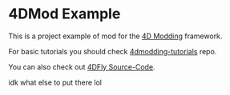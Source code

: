 # 4DMod Example
 This is a project example of mod for the [4D Modding](https://gdpseditor.com/4dmodding/ "4D Modding") framework.
 
 For basic tutorials you should check [4dmodding-tutorials](https://github.com/4D-Modding/4dmodding-tutorials "4dmodding-tutorials") repo.

 You can also check out [4DFly Source-Code](https://github.com/4D-Modding/4DFly).
 
 idk what else to put there lol
